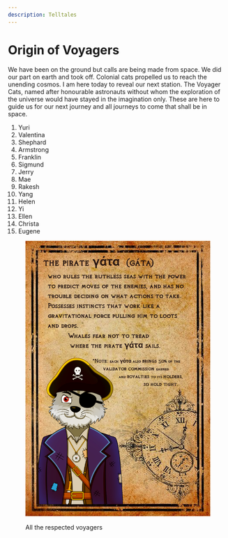 ```yaml
---
description: Telltales
---
```


# Origin of Voyagers

We have been on the ground but calls are being made from space. We did our part on earth and took off. Colonial cats propelled us to reach the unending cosmos. I am here today to reveal our next station. The Voyager Cats, named after honourable astronauts without whom the exploration of the universe would have stayed in the imagination only. These are here to guide us for our next journey and all journeys to come that shall be in space.

1. Yuri
2. Valentina
3. Shephard
4. Armstrong
5. Franklin
6. Sigmund
7. Jerry
8. Mae
9. Rakesh
10. Yang
11. Helen
12. Yi
13. Ellen
14. Christa
15. Eugene

<figure><img src="../../../../.gitbook/assets/image (7).png" alt=""><figcaption><p>All the respected voyagers</p></figcaption></figure>
